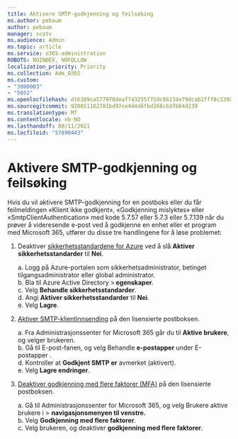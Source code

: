 ```yaml
---
title: Aktivere SMTP-godkjenning og feilsøking
ms.author: pebaum
author: pebaum
manager: scotv
ms.audience: Admin
ms.topic: article
ms.service: o365-administration
ROBOTS: NOINDEX, NOFOLLOW
localization_priority: Priority
ms.collection: Adm_O365
ms.custom:
- "3000003"
- "5652"
ms.openlocfilehash: d16389ca577970deaf743255f75dc86134e79dcab2fff8c33987532fc7ee1105
ms.sourcegitcommit: 920051182781bd97ce4d4d6fbd268cb37b84d239
ms.translationtype: MT
ms.contentlocale: nb-NO
ms.lasthandoff: 08/11/2021
ms.locfileid: "57890443"
---
```

# <a name="enable-smtp-authentication-and-troubleshooting"></a>Aktivere SMTP-godkjenning og feilsøking

Hvis du vil aktivere SMTP-godkjenning for en postboks eller du får feilmeldingen «Klient ikke godkjent», «Godkjenning mislyktes» eller «SmtpClientAuthentication» med kode 5.7.57 eller 5.7.3 eller 5.7.139 når du prøver å videresende e-post ved å godkjenne en enhet eller et program med Microsoft 365, utfører du disse tre handlingene for å løse problemet:

1. Deaktiver [sikkerhetsstandardene for Azure](https://docs.microsoft.com/azure/active-directory/fundamentals/concept-fundamentals-security-defaults) ved å slå **Aktiver sikkerhetsstandarder** til **Nei**.

    a. Logg på Azure-portalen som sikkerhetsadministrator, betinget tilgangsadministrator eller global administrator.<BR/>
    b. Bla til Azure Active Directory > **egenskaper**.<BR/>
    c. Velg **Behandle sikkerhetsstandarder**.<BR/>
    d. Angi **Aktiver sikkerhetsstandarder** til **Nei**.<BR/>
    e. Velg **Lagre**.

2. [Aktiver SMTP-klientinnsending](https://docs.microsoft.com/exchange/clients-and-mobile-in-exchange-online/authenticated-client-smtp-submission#enable-smtp-auth-for-specific-mailboxes) på den lisensierte postboksen.

    a. Fra Administrasjonssenter for Microsoft 365 går du til **Aktive brukere**, og velger brukeren.<BR/>
    b. Gå til E-post-fanen, og velg Behandle **e-postapper** under E-postapper . <BR/>
    d. Kontroller at **Godkjent SMTP er** avmerket (aktivert).<BR/>
    e. Velg **Lagre endringer**.<BR/>

3. [Deaktiver godkjenning med flere faktorer (MFA)](https://docs.microsoft.com/microsoft-365/admin/security-and-compliance/set-up-multi-factor-authentication#turn-off-legacy-per-user-mfa) på den lisensierte postboksen.

    a. Gå til Administrasjonssenter for Microsoft 365, og velg Brukere aktive brukere i  >  **navigasjonsmenyen til venstre.**<BR/>
    b. Velg **Godkjenning med flere faktorer**.<BR/>
    c. Velg brukeren, og deaktiver **godkjenning med flere faktorer**.<BR/>
